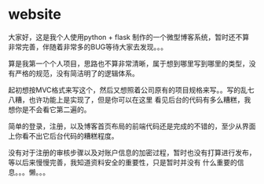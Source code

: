 # website

大家好，这是我个人使用python + flask 制作的一个微型博客系统，暂时还不算非常完善，伴随着非常多的BUG等待大家去发现。。。

算是我第一个个人项目，思路也不算非常清晰，属于想到哪里写到哪里的类型，没有严格的规范，没有简洁明了的逻辑体系。

起初想按MVC格式来写这个，然后又想照着公司原有的项目规格来写。。写的乱七八糟，也许功能上是实现了，但是你可以在这里
看见后台的代码有多么糟糕，我想你是不会看它第二遍的。

简单的登录，注册，以及博客首页布局的前端代码还是完成的不错的，至少从界面上你看不出它后台代码的糟糕程度。

没有对于注册的审核步骤以及对账户信息的加密过程，暂时也没有打算进行发布，等以后来慢慢完善，我知道资料安全的重要性，只是暂时并没有
什么重要的信息。。。懒。。。

